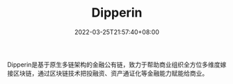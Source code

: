 ﻿---
weight: 
title: "Dipperin"
description: "Dipperin是基于原生多链架构的金融公有链，致力于帮助商业组织全方位多维度嫁接区块链，通过区块链技术把投融资、资产通证化等金融能力赋能给商业"
date: 2022-03-25T21:57:40+08:00
lastmod: 2022-03-25T16:45:40+08:00
draft: false
authors: ["Metabd"]
featuredImage: "dipperin.jpg"
link: ""
tags: ["微信公众号","Dipperin"]
categories: ["navigation"]
navigation: ["微信公众号"]
lightgallery: true
toc: true
pinned: false
recommend: false
recommend1: false
---
Dipperin是基于原生多链架构的金融公有链，致力于帮助商业组织全方位多维度嫁接区块链，通过区块链技术把投融资、资产通证化等金融能力赋能给商业。
